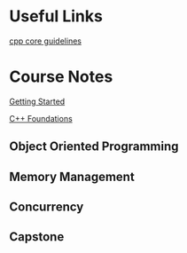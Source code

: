 # Useful Links
[cpp core guidelines](https://github.com/isocpp/CppCoreGuidelines)

# Course Notes
[Getting Started](cpp_foundations/getting_started_notes.md)

[C++ Foundations](cpp_foundations/cpp_foundations_notes.md)
## Object Oriented Programming
## Memory Management
## Concurrency
## Capstone

